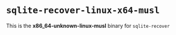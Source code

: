 # `sqlite-recover-linux-x64-musl`

This is the **x86_64-unknown-linux-musl** binary for `sqlite-recover`
